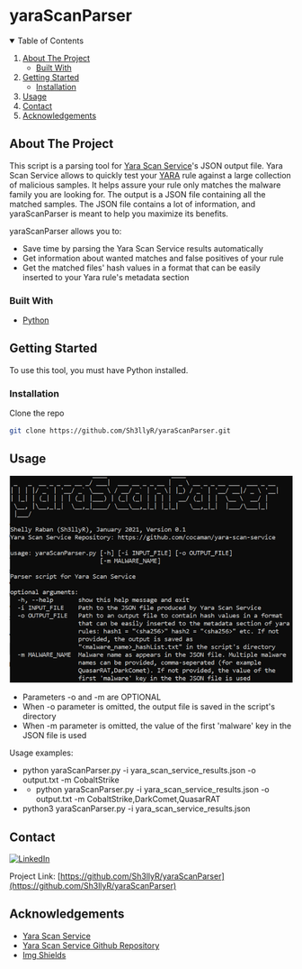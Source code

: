 # yaraScanParser


<!-- PROJECT SHIELDS -->
<!--
*** I'm using markdown "reference style" links for readability.
*** Reference links are enclosed in brackets [ ] instead of parentheses ( ).
*** See the bottom of this document for the declaration of the reference variables
*** for contributors-url, forks-url, etc. This is an optional, concise syntax you may use.
*** https://www.markdownguide.org/basic-syntax/#reference-style-links
-->



<!-- TABLE OF CONTENTS -->
<details open="open">
  <summary>Table of Contents</summary>
  <ol>
    <li>
      <a href="#about-the-project">About The Project</a>
      <ul>
        <li><a href="#built-with">Built With</a></li>
      </ul>
    </li>
    <li>
      <a href="#getting-started">Getting Started</a>
      <ul>
        <li><a href="#installation">Installation</a></li>
      </ul>
    </li>
    <li><a href="#usage">Usage</a></li>
    <li><a href="#contact">Contact</a></li>
    <li><a href="#acknowledgements">Acknowledgements</a></li>
  </ol>
</details>



<!-- ABOUT THE PROJECT -->
## About The Project

This script is a parsing tool for [Yara Scan Service](https://riskmitigation.ch/yara-scan/)'s JSON output file. Yara Scan Service allows to quickly test your [YARA](https://yara.readthedocs.io/en/v3.4.0/index.html) rule against a large collection of malicious samples. It helps assure your rule only matches the malware family you are looking for. The output is a JSON file containing all the matched samples. The JSON file contains a lot of information, and yaraScanParser is meant to help you maximize its benefits.

yaraScanParser allows you to:
* Save time by parsing the Yara Scan Service results automatically
* Get information about wanted matches and false positives of your rule
* Get the matched files' hash values in a format that can be easily inserted to your Yara rule's metadata section



### Built With

* [Python](https://www.python.org/)



<!-- GETTING STARTED -->
## Getting Started

To use this tool, you must have Python installed.


### Installation

Clone the repo
   ```sh
   git clone https://github.com/Sh3llyR/yaraScanParser.git
   ```



<!-- USAGE EXAMPLES -->
## Usage

![Product Name Screen Shot][product-screenshot]

* Parameters -o and -m are OPTIONAL
* When -o parameter is omitted, the output file is saved in the script's directory
* When -m parameter is omitted, the value of the first 'malware' key in the JSON file is used

Usage examples:
* python yaraScanParser.py -i yara_scan_service_results.json -o output.txt -m CobaltStrike
* * python yaraScanParser.py -i yara_scan_service_results.json -o output.txt -m CobaltStrike,DarkComet,QuasarRAT
* python3 yaraScanParser.py -i yara_scan_service_results.json



<!-- CONTACT -->
## Contact

[![LinkedIn][linkedin-shield]][linkedin-url]

Project Link: [https://github.com/Sh3llyR/yaraScanParser](https://github.com/Sh3llyR/yaraScanParser)



<!-- ACKNOWLEDGEMENTS -->
## Acknowledgements
* [Yara Scan Service](https://riskmitigation.ch/yara-scan/)
* [Yara Scan Service Github Repository](https://github.com/cocaman/yara-scan-service)
* [Img Shields](https://shields.io)



<!-- MARKDOWN LINKS & IMAGES -->
<!-- https://www.markdownguide.org/basic-syntax/#reference-style-links -->
[linkedin-shield]: https://img.shields.io/badge/-LinkedIn-black.svg?style=for-the-badge&logo=linkedin&colorB=555
[linkedin-url]: https://www.linkedin.com/in/shelly-raban-6baa2b1b9/
[product-screenshot]: Images/updated_help.png
